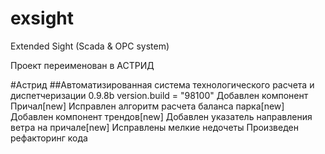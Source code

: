 # exsight
Extended Sight (Scada &amp; OPC system)

Проект переименован в АСТРИД

#Астрид
##Автоматизированная система технологического расчета и диспетчеризации
0.9.8b
version.build = "98100"
Добавлен компонент Причал[new]
Исправлен алгоритм расчета баланса парка[new]
Добавлен компонент трендов[new]
Добавлен указатель направления ветра на причале[new]
Исправлены мелкие недочеты
Произведен рефакторинг кода
